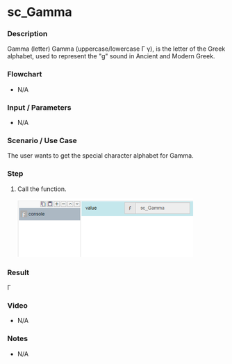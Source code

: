 ﻿# sc_Gamma

### Description

Gamma (letter) Gamma (uppercase/lowercase Γ γ), is the letter of the Greek alphabet, used to represent the "g" sound in Ancient and Modern Greek.

### Flowchart

- N/A 

### Input / Parameters

- N/A

### Scenario / Use Case

The user wants to get the special character alphabet for Gamma.

### Step

1. Call the function.
    
    ![](../../../../document/function/SpecialCharacter/sc_Gamma/sc_Gamma-step-1.png?raw=true)
 
### Result

Γ
 
### Video

- N/A

<!--[![Video](http://i.imgur.com/Ot5DWAW.png)](https://youtu.be/StTqXEQ2l-Y?t=35s)-->

### Notes

- N/A